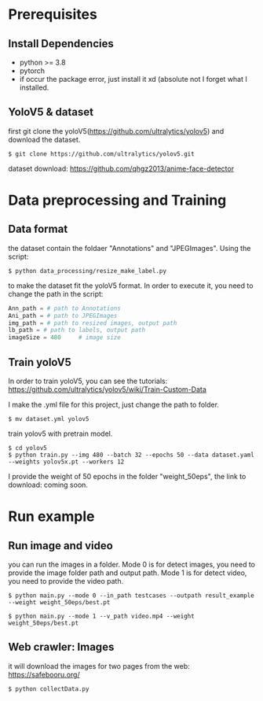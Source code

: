 # Prerequisites
## Install Dependencies
* python >= 3.8
* pytorch
* if occur the package error, just install it xd (absolute not I forget what I installed.
## YoloV5 & dataset
first git clone the yoloV5(https://github.com/ultralytics/yolov5) and download the dataset.
```console
$ git clone https://github.com/ultralytics/yolov5.git
```
dataset download: https://github.com/qhgz2013/anime-face-detector

# Data preprocessing and Training
## Data format
the dataset contain the foldaer "Annotations" and "JPEGImages". Using the script:
```console
$ python data_processing/resize_make_label.py
```
to make the dataset fit the yoloV5 format. In order to execute it, you need to change the path in the script:
```python
Ann_path = # path to Annotations
Ani_path = # path to JPEGImages
img_path = # path to resized images, output path
lb_path = # path to labels, output path
imageSize = 480     # image size
```
## Train yoloV5
In order to train yoloV5, you can see the tutorials: https://github.com/ultralytics/yolov5/wiki/Train-Custom-Data

I make the .yml file for this project, just change the path to folder.
```console
$ mv dataset.yml yolov5
```
train yolov5 with pretrain model.
```console
$ cd yolov5
$ python train.py --img 480 --batch 32 --epochs 50 --data dataset.yaml --weights yolov5x.pt --workers 12
```
I provide the weight of 50 epochs in the folder "weight_50eps", the link to download: coming soon.

# Run example
## Run image and video
you can run the images in a folder.
Mode 0 is for detect images, you need to provide the image folder path and output path.
Mode 1 is for detect video, you need to provide the video path.
```console
$ python main.py --mode 0 --in_path testcases --outpath result_example --weight weight_50eps/best.pt

$ python main.py --mode 1 --v_path video.mp4 --weight weight_50eps/best.pt
```
## Web crawler: Images
it will download the images for two pages from the web: https://safebooru.org/
```console
$ python collectData.py
```
